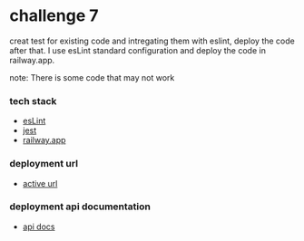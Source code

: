 # challenge 7
creat test for existing code and intregating them with eslint, deploy the code after that. I use esLint standard configuration and deploy the code in railway.app.

note: There is some code that may not work

### tech stack
- [esLint](https://eslint.org/)
- [jest](https://jestjs.io/)
- [railway.app](https://railway.app/)

### deployment url
- [active url](https://prod-bcr-api.up.railway.app)

### deployment api documentation
- [api docs](https://prod-bcr-api.up.railway.app/documentation/)
